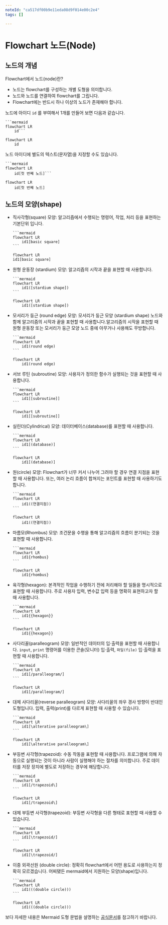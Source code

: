 ```yaml
---
noteId: "ca517df00b9e11eda08d9f014e00c2e4"
tags: []

---
```


# Flowchart 노드(Node)

## 노드의 개념
Flowchart에서 노드(node)란?
- 노드는 flowchart를 구성하는 개별 도형을 의미합니다.
- 노드와 노드를 연결하여 flowchart를 그립니다.
- Flowchart에는 반드시 하나 이상의 노드가 존재해야 합니다.

노드에 아이디 `id` 를 부여해서 1개를 만들어 보면 다음과 같습니다.
```
```mermaid
flowchart LR
    id```
```

```{mermaid}
flowchart LR
    id
```
노드 아이디에 별도의 텍스트(문자열)을 지정할 수도 있습니다.
```
```mermaid
flowchart LR
    id[첫 번째 노드]```
```
```{mermaid}
flowchart LR
    id[첫 번째 노드]
```

## 노드의 모양(shape)
- 직사각형(square) 모양: 알고리즘에서 수행되는 명령어, 작업, 처리 등을 표현하는 기본단위 입니다.
    ````
    ```mermaid
    flowchart LR
        id1[basic square]
    ```
    ````
    ```{mermaid}
    flowchart LR
    id1[basic square]
    ```

- 원형 운동장 (stardium) 모양: 알고리즘의 시작과 끝을 표현할 때 사용합니다. 
    ````
    ```mermaid
    flowchart LR
        id1([stardium shape])
    ```
    ````
    ```{mermaid}
    flowchart LR
        id1([stardium shape])
    ```

- 모서리가 둥근 (round edge) 모양: 모서리가 둥근 모양 (stardium shape) 노드와 함께 알고리즘의 시작과 끝을 표현할 때 사용합니다.알고리즘의 시작을 표현할 때 원형 운동장 또는 모서리가 둥근 모양 노드 중에 아무거나 사용해도 무방합니다.
    ````
    ```mermaid
    flowchart LR
        id1(round edge)
    ```
    ````

    ```{mermaid}
    flowchart LR
        id1(round edge)
    ```

- 서브 루틴 (subroutine) 모양: 사용자가 정의한 함수가 실행되는 것을 표현할 때 사용합니다.
    ````
    ```mermaid
    flowchart LR
        id1[[subroutine]]
    ```
    ````

    ```{mermaid}
    flowchart LR
        id1[[subroutine]]
    ```

- 실린더(Cylindrical) 모양: 데이터베이스(database)를 표현할 때 사용합니다.
    ````
    ```mermaid
    flowchart LR
        id1[(database)]
    ```
    ````

    ```{mermaid}
    flowchart LR
        id1[(database)]
    ```

- 원(circle) 모양: Flowchart가 너무 커서 나누어 그려야 할 경우 연결 지점을 표현할 때 사용합니다. 또는, 여러 논리 흐름이 합쳐지는 포인트를 표현할 때 사용하기도 합니다.
    ````
    ```mermaid
    flowchart LR
        id1((연결지점))
    ```
    ````

    ```{mermaid}
    flowchart LR
        id1((연결지점))
    ```

- 마름모(Rhombus) 모양: 조건문을 수행을 통해 알고리즘의 흐름이 분기되는 것을 표현할 때 사용합니다.
    ````
    ```mermaid
    flowchart LR
        id1{rhombus}
    ```
    ````
    
    ```{mermaid}
    flowchart LR
        id1{rhombus}
    ```

- 육각형(hexagon): 본격적인 작업을 수행하기 전에 처리해야 할 일들을 명시적으로 표현할 때 사용합니다. 주로 사용자 입력, 변수값 입력 등을 명확히 표현하고자 할 때 사용합니다.
    ````
    ```mermaid
    flowchart LR
        id1{{hexagon}}
    ```
    ````

    ```{mermaid}
    flowchart LR
        id1{{hexagon}}
    ```

- 사다리꼴(paralleogram) 모양: 일반적인 데이터의 입$\cdot$출력을 표현할 때 사용합니다. `input`, `print` 명령어를 이용한 콘솔(모니터) 입$\cdot$출력, `파일(file)` 입$\cdot$출력을 표현할 때 사용합니다.
    ````
    ```mermaid
    flowchart LR
        id1[/paralleogram/]
    ```
    ````

    ```{mermaid}
    flowchart LR
        id1[/paralleogram/]
    ```
- 대체 사다리꼴(reverse paralleogram) 모양: 사다리꼴의 좌우 경사 방향이 반대인 도형입니다. 입력, 출력(print)를 다르게 표현할 때 사용할 수 있습니다.

    ````
    ```mermaid
    flowchart LR
        id1[\alterative paralleogram\]
    ```
    ````

    ```{mermaid}
    flowchart LR
        id1[\alterative paralleogram\]
    ```


- 부등변 사각형(trapezoid): 수동 작동을 표현할 때 사용합니다. 프로그램에 의해 자동으로 실행되는 것이 아니라 사람이 실행해야 하는 절차를 의미합니다. 주로 데이터를 저장 장치에 별도로 저장하는 경우에 해당합니다.

    ````
    ```mermaid
    flowchart LR
        id1[/trapezoid\]
    ```
    ````

    ```{mermaid}
    flowchart LR
        id1[/trapezoid\]
    ```

- 대체 부등변 사각형(trapezoid): 부등변 사각형을 다른 형태로 표현할 때 사용할 수 있습니다.

    ````
    ```mermaid
    flowchart LR
        id1[\trapezoid/]
    ```
    ````

    ```{mermaid}
    flowchart LR
        id1[\trapezoid/]

- 이중 외곽선원 (double circle): 정확히 flowchart에서 어떤 용도로 사용하는지 정확히 모르겠습니다. 어찌됐든 mermaid에서 지원하는 모양(shape)입니다.
    
    ````
    ```mermaid
    flowchart LR
        id1(((double circle)))
    ```
    ````

    ```{mermaid}
    flowchart LR
        id1(((double circle)))

보다 자세한 내용은 Mermaid 도형 문법을 설명하는 [공식문서](https://`mermaid-js.github.io/mermaid/#/flowchart?id=node-shapes)를 참고하기 바랍니다.

